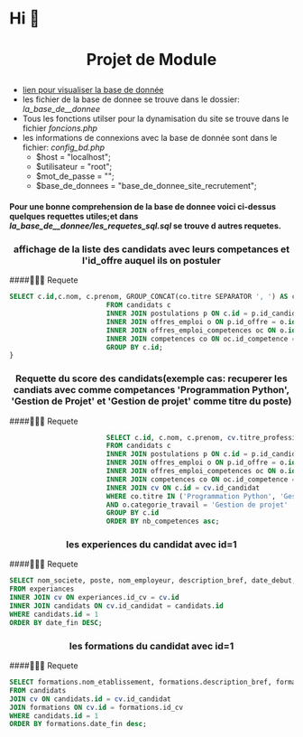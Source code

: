 # Hi 👋
# <p align="center">Projet de Module</p>
  


* [lien pour visualiser la base de donnée](https://dbdiagram.io/d/6414f7c7296d97641d88e00f)
* les fichier de la base de donnee se trouve dans le dossier: *la_base_de__donnee*
* Tous les fonctions utilser pour la dynamisation du site se trouve dans le fichier *foncions.php* 
* les informations de connexions avec la base de donnée sont dans le fichier: *config_bd.php* 
  *  $host = "localhost";
   * $utilisateur = "root";
    * $mot_de_passe = "";
     * $base_de_donnees = "base_de_donnee_site_recrutement";
  
#### Pour une bonne comprehension de la base de donnee voici ci-dessus quelques requettes utiles;et dans *la_base_de__donnee/les_requetes_sql.sql* se trouve d autres requetes.

### <p align="center">affichage de la liste des candidats avec leurs competances et l'id_offre auquel ils on postuler </p>
  
####🧑🏻‍💻 Requete
```sql
SELECT c.id,c.nom, c.prenom, GROUP_CONCAT(co.titre SEPARATOR ', ') AS competences, p.id AS id_offre, o.categorie_travail 
                        FROM candidats c 
                        INNER JOIN postulations p ON c.id = p.id_candidat 
                        INNER JOIN offres_emploi o ON p.id_offre = o.id 
                        INNER JOIN offres_emploi_competences oc ON o.id = oc.id_offre 
                        INNER JOIN competences co ON oc.id_competence = co.id 
                        GROUP BY c.id;
}
```
 
### <p align="center">Requette du score des candidats(exemple cas: recuperer les candiats avec comme competances 'Programmation Python', 'Gestion de Projet' et 'Gestion de projet' comme titre du poste)</p>
  
####🧑🏻‍💻 Requete
```sql
                        SELECT c.id, c.nom, c.prenom, cv.titre_profession, cv.description, cv.fichier_cv, cv.ville, cv.sexe, cv.type_travail, cv.experience, GROUP_CONCAT(co.titre SEPARATOR ', ') AS competences, COUNT(DISTINCT co.id) AS nb_competences, p.id AS id_offre, o.categorie_travail
                        FROM candidats c
                        INNER JOIN postulations p ON c.id = p.id_candidat
                        INNER JOIN offres_emploi o ON p.id_offre = o.id
                        INNER JOIN offres_emploi_competences oc ON o.id = oc.id_offre
                        INNER JOIN competences co ON oc.id_competence = co.id
                        INNER JOIN cv ON c.id = cv.id_candidat
                        WHERE co.titre IN ('Programmation Python', 'Gestion de Projet')
                        AND o.categorie_travail = 'Gestion de projet'
                        GROUP BY c.id
                        ORDER BY nb_competences asc;

```
           

### <p align="center">les experiences du candidat avec id=1</p>
  
####🧑🏻‍💻 Requete
```sql
SELECT nom_societe, poste, nom_employeur, description_bref, date_debut, date_fin 
FROM experiances 
INNER JOIN cv ON experiances.id_cv = cv.id 
INNER JOIN candidats ON cv.id_candidat = candidats.id 
WHERE candidats.id = 1 
ORDER BY date_fin DESC;
```


### <p align="center">les formations du candidat avec id=1</p>
  
  
####🧑🏻‍💻 Requete
```sql
SELECT formations.nom_etablissement, formations.description_bref, formations.diplome, formations.date_debut, formations.date_fin
FROM candidats
JOIN cv ON candidats.id = cv.id_candidat
JOIN formations ON cv.id = formations.id_cv
WHERE candidats.id = 1
ORDER BY formations.date_fin desc;

```






         
